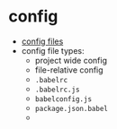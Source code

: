 # config
  - [config files](https://babeljs.io/docs/en/config-files)
  - config file types:
    - project wide config
    - file-relative config
    - `.babelrc`
    - `.babelrc.js`
    - `babelconfig.js`
    - `package.json.babel`
    -
